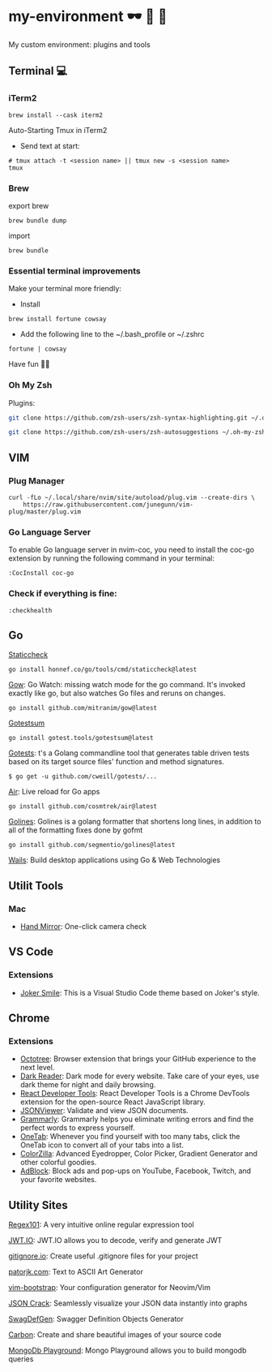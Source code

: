 # my-environment 🕶 🍎 🚀

My custom environment: plugins and tools

## Terminal 💻

### iTerm2

```shell
brew install --cask iterm2
```

Auto-Starting Tmux in iTerm2

- Send text at start:

```shell
# tmux attach -t <session name> || tmux new -s <session name>
tmux
```

### Brew

export brew

```shell
brew bundle dump
```

import

```shell
brew bundle
```

### Essential terminal improvements

Make your terminal more friendly:

- Install

```shell
brew install fortune cowsay
```

- Add the following line to the ~/.bash_profile or ~/.zshrc

```shell
fortune | cowsay
```

Have fun ✌🏼

### Oh My Zsh

Plugins: 

```sh
git clone https://github.com/zsh-users/zsh-syntax-highlighting.git ~/.oh-my-zsh/custom/plugins/zsh-syntax-highlighting
```

```sh
git clone https://github.com/zsh-users/zsh-autosuggestions ~/.oh-my-zsh/custom/plugins/zsh-autosuggestions
```

## VIM 

### Plug Manager

```shell
curl -fLo ~/.local/share/nvim/site/autoload/plug.vim --create-dirs \
    https://raw.githubusercontent.com/junegunn/vim-plug/master/plug.vim
```

### Go Language Server

To enable Go language server in nvim-coc, you need to install the coc-go extension by running the following command in your terminal:

```shell
:CocInstall coc-go
```

### Check if everything is fine:

```shell
:checkhealth
```

## Go

[Staticcheck](https://github.com/dominikh/go-tools)

```shell
go install honnef.co/go/tools/cmd/staticcheck@latest
```

[Gow](https://github.com/mitranim/gow): Go Watch: missing watch mode for the go command. It's invoked exactly like go, but also watches Go files and reruns on changes.

```shell
go install github.com/mitranim/gow@latest
```

[Gotestsum](https://github.com/gotestyourself/gotestsum)

```shell
go install gotest.tools/gotestsum@latest
```

[Gotests](https://github.com/cweill/gotests): t's a Golang commandline tool that generates table driven tests based on its target source files' function and method signatures.

```shell
$ go get -u github.com/cweill/gotests/...
```

[Air](https://github.com/cosmtrek/air): Live reload for Go apps

```shell
go install github.com/cosmtrek/air@latest
```

[Golines](https://github.com/segmentio/golines): Golines is a golang formatter that shortens long lines, in addition to all of the formatting fixes done by gofmt

```shell
go install github.com/segmentio/golines@latest
```

[Wails](https://github.com/wailsapp/wails): Build desktop applications using Go & Web Technologies

## Utilit Tools

### Mac

- [Hand Mirror](https://apps.apple.com/us/app/hand-mirror/id1502839586?mt=12): One-click camera check

## VS Code

### Extensions

- [Joker Smile](https://marketplace.visualstudio.com/items?itemName=marcosvidolin.joker-smile): This is a Visual Studio Code theme based on Joker's style.

## Chrome

### Extensions

- [Octotree](https://chrome.google.com/webstore/detail/octotree/bkhaagjahfmjljalopjnoealnfndnagc): Browser extension that brings your GitHub experience to the next level.
- [Dark Reader](https://chrome.google.com/webstore/detail/dark-reader/eimadpbcbfnmbkopoojfekhnkhdbieeh): Dark mode for every website. Take care of your eyes, use dark theme for night and daily browsing.
- [React Developer Tools](https://chrome.google.com/webstore/detail/react-developer-tools/fmkadmapgofadopljbjfkapdkoienihi?hl=en): React Developer Tools is a Chrome DevTools extension for the open-source React JavaScript library.
- [JSONViewer](https://chrome.google.com/webstore/detail/jsonview/chklaanhfefbnpoihckbnefhakgolnmc?hl=en): 
Validate and view JSON documents.
- [Grammarly](https://chrome.google.com/webstore/detail/grammarly-for-chrome/kbfnbcaeplbcioakkpcpgfkobkghlhen?hl=en): Grammarly helps you eliminate writing errors and find the perfect words to express yourself.
- [OneTab](https://chrome.google.com/webstore/detail/onetab/chphlpgkkbolifaimnlloiipkdnihall/related?hl=en): Whenever you find yourself with too many tabs, click the OneTab icon to convert all of your tabs into a list. 
- [ColorZilla](https://chrome.google.com/webstore/detail/colorzilla/bhlhnicpbhignbdhedgjhgdocnmhomnp?hl=en): Advanced Eyedropper, Color Picker, Gradient Generator and other colorful goodies.
- [AdBlock](https://chrome.google.com/webstore/detail/adblock-%E2%80%94-best-ad-blocker/gighmmpiobklfepjocnamgkkbiglidom): Block ads and pop-ups on YouTube, Facebook, Twitch, and your favorite websites.


## Utility Sites

[Regex101](https://regex101.com/): A very intuitive online regular expression tool

[JWT.IO](https://jwt.io/): JWT.IO allows you to decode, verify and generate JWT

[gitignore.io](https://www.gitignore.io/): Create useful .gitignore files for your project

[patorjk.com](http://patorjk.com/software/taag/#p=display&f=Graffiti&t=Type%20Something%20): Text to ASCII Art Generator

[vim-bootstrap](https://vim-bootstrap.com/): Your configuration generator for Neovim/Vim

[JSON Crack](https://jsoncrack.com/): Seamlessly visualize your JSON data instantly into graphs

[SwagDefGen](https://roger13.github.io/SwagDefGen/): Swagger Definition Objects Generator

[Carbon](https://carbon.now.sh/): Create and share beautiful images of your source code

[MongoDb Playground](https://mongoplayground.net/): Mongo Playground allows you to build mongodb queries
